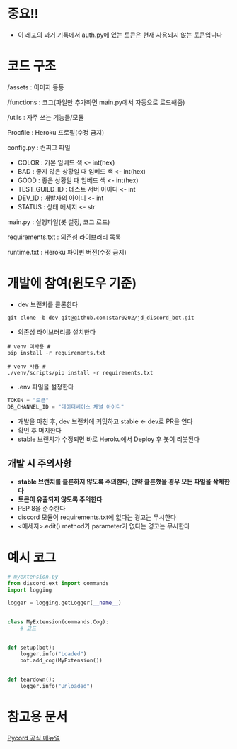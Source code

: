 # 중요!!
- 이 레포의 과거 기록에서 auth.py에 있는 토큰은 현재 사용되지 않는 토큰입니다

# 코드 구조
/assets : 이미지 등등

/functions : 코그(파일만 추가하면 main.py에서 자동으로 로드해줌)

/utils : 자주 쓰는 기능들/모듈

Procfile : Heroku 프로필(수정 금지)

config.py : 컨피그 파일
- COLOR : 기본 임베드 색 <- int(hex)
- BAD : 좋지 않은 상황일 때 임베드 색 <- int(hex)
- GOOD : 좋은 상황일 때 임베드 색 <- int(hex)
- TEST_GUILD_ID : 테스트 서버 아이디 <- int
- DEV_ID : 개발자의 아이디 <- int
- STATUS : 상태 메세지 <- str

main.py : 실행파일(봇 설정, 코그 로드)

requirements.txt : 의존성 라이브러리 목록

runtime.txt : Heroku 파이썬 버전(수정 금지)

# 개발에 참여(윈도우 기준)

- dev 브랜치를 클론한다
```pwsh
git clone -b dev git@github.com:star0202/jd_discord_bot.git
```
- 의존성 라이브러리를 설치한다
```pwsh
# venv 미사용 #
pip install -r requirements.txt

# venv 사용 #
./venv/scripts/pip install -r requirements.txt
```
- .env 파일을 설정한다
```python
TOKEN = "토큰"
DB_CHANNEL_ID = "데이터베이스 채널 아이디"
```
- 개발을 마친 후, dev 브랜치에 커밋하고 stable <- dev로 PR을 연다
- 확인 후 머지한다
- stable 브랜치가 수정되면 바로 Heroku에서 Deploy 후 봇이 리붓된다

## 개발 시 주의사항
- <b>stable 브랜치를 클론하지 않도록 주의한다, 만약 클론했을 경우 모든 파일을 삭제한다</b>
- <b>토큰이 유출되지 않도록 주의한다</b>
- PEP 8을 준수한다
- discord 모듈이 requirements.txt에 없다는 경고는 무시한다
- <메세지>.edit() method가 parameter가 없다는 경고는 무시한다

# 예시 코그

```py
# myextension.py
from discord.ext import commands
import logging

logger = logging.getLogger(__name__)


class MyExtension(commands.Cog):
    # 코드


def setup(bot):
    logger.info("Loaded")
    bot.add_cog(MyExtension())


def teardown():
    logger.info("Unloaded")
```

# 참고용 문서
[Pycord 공식 매뉴얼](https://docs.pycord.dev/en/master/api.html)